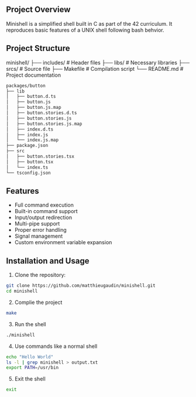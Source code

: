 ## Project Overview

Minishell is a simplified shell built in C as part of the 42 curriculum.
It reproduces basic features of a UNIX shell following bash behvior.


## Project Structure

minishell/
├── includes/           # Header files
├── libs/               # Necessary libraries
├── srcs/               # Source file
├── Makefile            # Compilation script
└── README.md           # Project documentation

```md
packages/button
├── lib
│   ├── button.d.ts
│   ├── button.js
│   ├── button.js.map
│   ├── button.stories.d.ts
│   ├── button.stories.js
│   ├── button.stories.js.map
│   ├── index.d.ts
│   ├── index.js
│   └── index.js.map
├── package.json
├── src
│   ├── button.stories.tsx
│   ├── button.tsx
│   └── index.ts
└── tsconfig.json
```


## Features

- Full command execution
- Built-in command support
- Input/output redirection
- Multi-pipe support
- Proper error handling
- Signal management
- Custom environment variable expansion


## Installation and Usage

1. Clone the repository:
```bash
git clone https://github.com/matthieugaudin/minishell.git
cd minishell
```
2. Complie the project
```bash
make
```

3. Run the shell
```bash
./minishell
```

4. Use commands like a normal shell
```bash
echo "Hello World"
ls -l | grep minishell > output.txt
export PATH=/usr/bin
```

5. Exit the shell
```bash
exit
```

